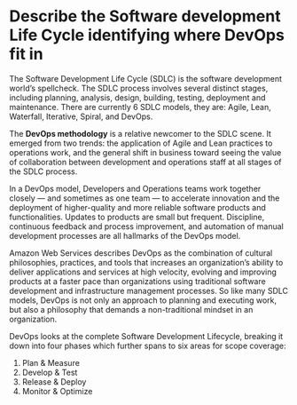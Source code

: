 # Describe the Software development Life Cycle identifying where DevOps fit in

The Software Development Life Cycle (SDLC) is the software development world’s spellcheck. 
The SDLC process involves several distinct stages, including planning, analysis, design, building, testing, deployment and maintenance.
There are currently 6 SDLC models, they are: Agile, Lean, Waterfall, Iterative, Spiral, and DevOps.

The **DevOps methodology** is a relative newcomer to the SDLC scene. 
It emerged from two trends: the application of Agile and Lean practices to operations work, and the general shift in business toward seeing the value of collaboration 
between development and operations staff at all stages of the SDLC process.

In a DevOps model, Developers and Operations teams work together closely — and sometimes as one team — to accelerate innovation and the deployment of higher-quality 
and more reliable software products and functionalities. Updates to products are small but frequent. Discipline, continuous feedback and process improvement, 
and automation of manual development processes are all hallmarks of the DevOps model.

Amazon Web Services describes DevOps as the combination of cultural philosophies, practices, 
and tools that increases an organization’s ability to deliver applications and services at high velocity, 
evolving and improving products at a faster pace than organizations using traditional software development 
and infrastructure management processes. So like many SDLC models, DevOps is not only an approach to planning and executing work, 
but also a philosophy that demands a non-traditional mindset in an organization.

DevOps looks at the complete Software Development Lifecycle, breaking it down into four phases which further spans to six areas for scope coverage:
1. Plan & Measure
2. Develop & Test
3. Release & Deploy
4. Monitor & Optimize
